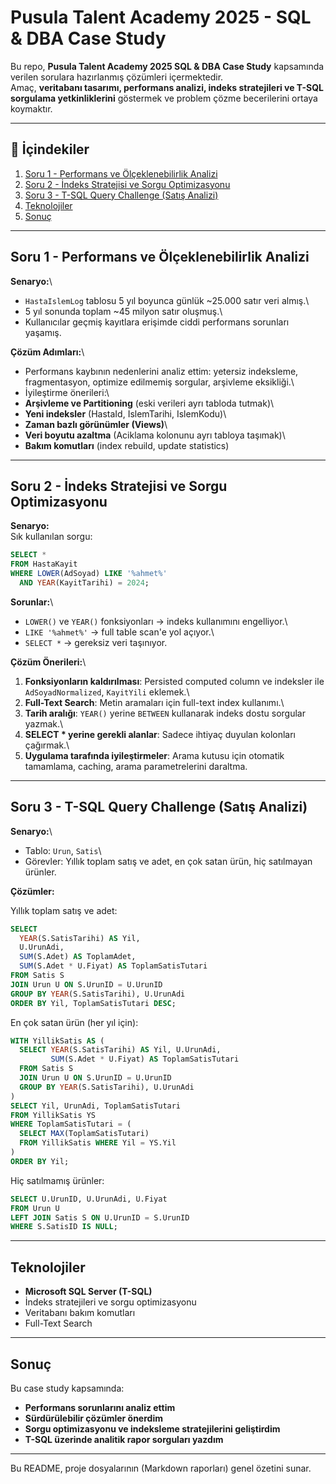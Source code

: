 #  Pusula Talent Academy 2025 - SQL & DBA Case Study

Bu repo, **Pusula Talent Academy 2025 SQL & DBA Case Study** kapsamında
verilen sorulara hazırlanmış çözümleri içermektedir.\
Amaç, **veritabanı tasarımı, performans analizi, indeks stratejileri ve
T-SQL sorgulama yetkinliklerini** göstermek ve problem çözme
becerilerini ortaya koymaktır.

------------------------------------------------------------------------

## 🚀 İçindekiler

1.  [Soru 1 - Performans ve Ölçeklenebilirlik
    Analizi](#soru-1---performans-ve-ölçeklenebilirlik-analizi)
2.  [Soru 2 - İndeks Stratejisi ve Sorgu
    Optimizasyonu](#soru-2---indeks-stratejisi-ve-sorgu-optimizasyonu)
3.  [Soru 3 - T-SQL Query Challenge (Satış
    Analizi)](#soru-3---t-sql-query-challenge-satış-analizi)
4.  [Teknolojiler](#teknolojiler)
5.  [Sonuç](#sonuç)

------------------------------------------------------------------------

##  Soru 1 - Performans ve Ölçeklenebilirlik Analizi

**Senaryo:**\
- `HastaIslemLog` tablosu 5 yıl boyunca günlük \~25.000 satır veri
almış.\
- 5 yıl sonunda toplam \~45 milyon satır oluşmuş.\
- Kullanıcılar geçmiş kayıtlara erişimde ciddi performans sorunları
yaşamış.

**Çözüm Adımları:**\
- Performans kaybının nedenlerini analiz ettim: yetersiz indeksleme,
fragmentasyon, optimize edilmemiş sorgular, arşivleme eksikliği.\
- İyileştirme önerileri:\
- **Arşivleme ve Partitioning** (eski verileri ayrı tabloda tutmak)\
- **Yeni indeksler** (HastaId, IslemTarihi, IslemKodu)\
- **Zaman bazlı görünümler (Views)**\
- **Veri boyutu azaltma** (Aciklama kolonunu ayrı tabloya taşımak)\
- **Bakım komutları** (index rebuild, update statistics)

------------------------------------------------------------------------

##  Soru 2 - İndeks Stratejisi ve Sorgu Optimizasyonu

**Senaryo:**\
Sık kullanılan sorgu:

``` sql
SELECT * 
FROM HastaKayit 
WHERE LOWER(AdSoyad) LIKE '%ahmet%' 
  AND YEAR(KayitTarihi) = 2024;
```

**Sorunlar:**\
- `LOWER()` ve `YEAR()` fonksiyonları → indeks kullanımını engelliyor.\
- `LIKE '%ahmet%'` → full table scan'e yol açıyor.\
- `SELECT *` → gereksiz veri taşınıyor.

**Çözüm Önerileri:**\
1. **Fonksiyonların kaldırılması**: Persisted computed column ve
indeksler ile `AdSoyadNormalized`, `KayitYili` eklemek.\
2. **Full-Text Search**: Metin aramaları için full-text index
kullanımı.\
3. **Tarih aralığı**: `YEAR()` yerine `BETWEEN` kullanarak indeks dostu
sorgular yazmak.\
4. **SELECT \* yerine gerekli alanlar**: Sadece ihtiyaç duyulan
kolonları çağırmak.\
5. **Uygulama tarafında iyileştirmeler**: Arama kutusu için otomatik
tamamlama, caching, arama parametrelerini daraltma.

------------------------------------------------------------------------

##  Soru 3 - T-SQL Query Challenge (Satış Analizi)

**Senaryo:**\
- Tablo: `Urun`, `Satis`\
- Görevler: Yıllık toplam satış ve adet, en çok satan ürün, hiç
satılmayan ürünler.

**Çözümler:**

 Yıllık toplam satış ve adet:

``` sql
SELECT 
  YEAR(S.SatisTarihi) AS Yil,
  U.UrunAdi,
  SUM(S.Adet) AS ToplamAdet,
  SUM(S.Adet * U.Fiyat) AS ToplamSatisTutari
FROM Satis S
JOIN Urun U ON S.UrunID = U.UrunID
GROUP BY YEAR(S.SatisTarihi), U.UrunAdi
ORDER BY Yil, ToplamSatisTutari DESC;
```

 En çok satan ürün (her yıl için):

``` sql
WITH YillikSatis AS (
  SELECT YEAR(S.SatisTarihi) AS Yil, U.UrunAdi,
         SUM(S.Adet * U.Fiyat) AS ToplamSatisTutari
  FROM Satis S
  JOIN Urun U ON S.UrunID = U.UrunID
  GROUP BY YEAR(S.SatisTarihi), U.UrunAdi
)
SELECT Yil, UrunAdi, ToplamSatisTutari
FROM YillikSatis YS
WHERE ToplamSatisTutari = (
  SELECT MAX(ToplamSatisTutari) 
  FROM YillikSatis WHERE Yil = YS.Yil
)
ORDER BY Yil;
```

 Hiç satılmamış ürünler:

``` sql
SELECT U.UrunID, U.UrunAdi, U.Fiyat
FROM Urun U
LEFT JOIN Satis S ON U.UrunID = S.UrunID
WHERE S.SatisID IS NULL;
```

------------------------------------------------------------------------

##  Teknolojiler

-   **Microsoft SQL Server (T-SQL)**
-   İndeks stratejileri ve sorgu optimizasyonu
-   Veritabanı bakım komutları
-   Full-Text Search

------------------------------------------------------------------------

##  Sonuç

Bu case study kapsamında:
- **Performans sorunlarını analiz ettim**
- **Sürdürülebilir çözümler önerdim**
- **Sorgu optimizasyonu ve indeksleme stratejilerini geliştirdim**
- **T-SQL üzerinde analitik rapor sorguları yazdım**

------------------------------------------------------------------------

 Bu README, proje dosyalarının (Markdown raporları) genel özetini
sunar.
